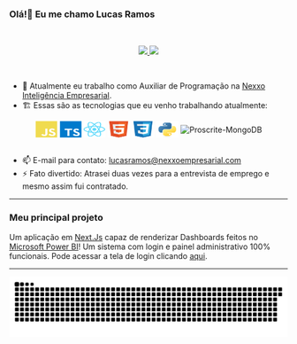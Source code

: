 ### Olá!👋 Eu me chamo Lucas Ramos

&nbsp;
&nbsp;
&nbsp;

<div align="center">
  <a href="https://github.com/MrProscrite">
  <img height="180em" src="https://github-readme-stats.vercel.app/api?username=MrProscrite&show_icons=true&theme=dracula&include_all_commits=true&count_private=true"/>
  <img height="180em" src="https://github-readme-stats.vercel.app/api/top-langs/?username=MrProscrite&layout=compact&langs_count=7&theme=dracula"/>
  </a>
</div>

&nbsp;
&nbsp;
&nbsp;

- 🔭 Atualmente eu trabalho como Auxiliar de Programação na [Nexxo Inteligência Empresarial](https://www.linkedin.com/company/nexxo-intelig%C3%AAncia-empresarial/mycompany/).
- 🏗️ Essas são as tecnologias que eu venho trabalhando atualmente:
<div style="display: inline_block" align="center">
  <img align="center" alt="Proscrite-Js" height="30" width="40" src="https://raw.githubusercontent.com/devicons/devicon/master/icons/javascript/javascript-plain.svg">
  <img align="center" alt="Proscrite-Ts" height="30" width="40" src="https://raw.githubusercontent.com/devicons/devicon/master/icons/typescript/typescript-plain.svg">
  <img align="center" alt="Proscrite-React" height="30" width="40" src="https://raw.githubusercontent.com/devicons/devicon/master/icons/react/react-original.svg">
  <img align="center" alt="Proscrite-HTML" height="30" width="40" src="https://raw.githubusercontent.com/devicons/devicon/master/icons/html5/html5-original.svg">
  <img align="center" alt="Proscrite-CSS" height="30" width="40" src="https://raw.githubusercontent.com/devicons/devicon/master/icons/css3/css3-original.svg">
  <img align="center" alt="Proscrite-Python" height="30" width="40" src="https://raw.githubusercontent.com/devicons/devicon/master/icons/python/python-original.svg">
  <img align="center" alt="Proscrite-MongoDB" height="30" width="40" src="https://cdn.jsdelivr.net/gh/devicons/devicon/icons/mongodb/mongodb-original-wordmark.svg">
  <br>
  <br>
</div>

- 📫 E-mail para contato: lucasramos@nexxoempresarial.com
- ⚡ Fato divertido: Atrasei duas vezes para a entrevista de emprego e mesmo assim fui contratado.
---
### Meu principal projeto

Um aplicação em [Next.Js](https://nextjs.org/) capaz de renderizar Dashboards feitos no [Microsoft Power BI](https://powerbi.microsoft.com/pt-br/)! Um sistema com login e painel administrativo 100% funcionais. Pode acessar a tela de login clicando [aqui](dashboard.nexxoempresarial.com.br).

---

![Snake animation](https://github.com/mrproscrite/mrproscrite/blob/output/github-contribution-grid-snake.svg)

